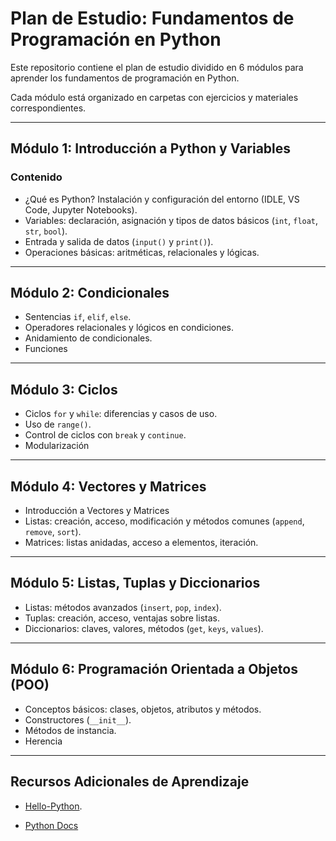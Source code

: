 # Plan de Estudio: Fundamentos de Programación en Python

Este repositorio contiene el plan de estudio dividido en 6 módulos para aprender los fundamentos de programación en Python. 

Cada módulo está organizado en carpetas con ejercicios y materiales correspondientes.

---

## **Módulo 1: Introducción a Python y Variables**

### Contenido
- ¿Qué es Python? Instalación y configuración del entorno (IDLE, VS Code, Jupyter Notebooks).
- Variables: declaración, asignación y tipos de datos básicos (`int`, `float`, `str`, `bool`).
- Entrada y salida de datos (`input()` y `print()`).
- Operaciones básicas: aritméticas, relacionales y lógicas.

---

## **Módulo 2: Condicionales**

- Sentencias `if`, `elif`, `else`.
- Operadores relacionales y lógicos en condiciones.
- Anidamiento de condicionales.
- Funciones

---

## **Módulo 3: Ciclos**

- Ciclos `for` y `while`: diferencias y casos de uso.
- Uso de `range()`.
- Control de ciclos con `break` y `continue`.
- Modularización
  
---

## **Módulo 4: Vectores y Matrices**
- Introducción a Vectores y Matrices
- Listas: creación, acceso, modificación y métodos comunes (`append`, `remove`, `sort`).
- Matrices: listas anidadas, acceso a elementos, iteración.

---

## **Módulo 5: Listas, Tuplas y Diccionarios**

- Listas: métodos avanzados (`insert`, `pop`, `index`).
- Tuplas: creación, acceso, ventajas sobre listas.
- Diccionarios: claves, valores, métodos (`get`, `keys`, `values`).

---

## **Módulo 6: Programación Orientada a Objetos (POO)**

- Conceptos básicos: clases, objetos, atributos y métodos.
- Constructores (`__init__`).
- Métodos de instancia.
- Herencia
---

## Recursos Adicionales de Aprendizaje

- [Hello-Python](https://github.com/mouredev/Hello-Python).

- [Python Docs](https://docs.python.org/es/3.13/tutorial/index.html)
